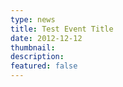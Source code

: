 ```yaml
---
type: news
title: Test Event Title
date: 2012-12-12
thumbnail: 
description: 
featured: false
---
```



